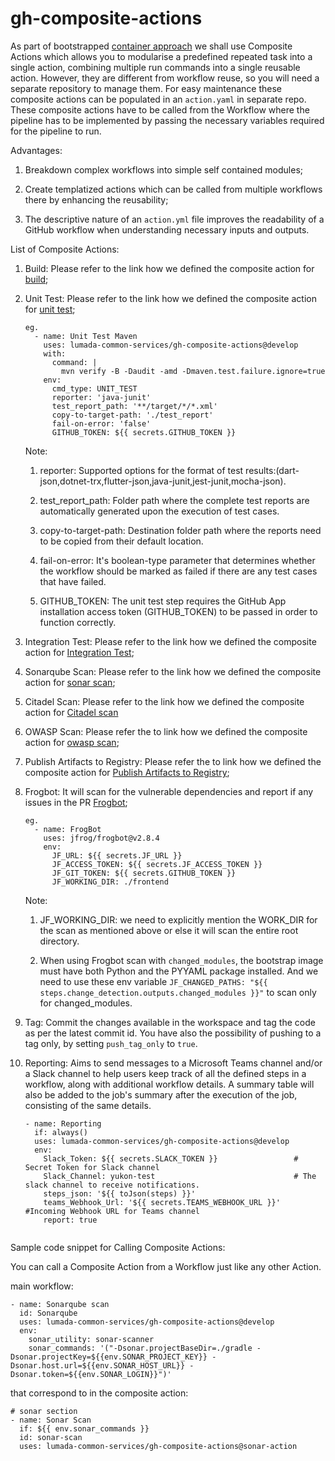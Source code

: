 # gh-composite-actions
As part of bootstrapped [container approach](https://hv-eng.atlassian.net/wiki/spaces/LFCP/pages/30584472476/Implementation+Architecture+of+Containerization+Theme) we shall use Composite Actions which allows you to modularise a predefined repeated task  into a single action, combining multiple run commands into a single reusable action. However, they are different from workflow reuse, so you will need a separate repository to manage them. For easy maintenance these composite actions can be populated in an `action.yaml` in separate repo. These composite actions have to be called from the Workflow where the pipeline has to be implemented by passing the necessary variables required for the pipeline to run.

Advantages:

1. Breakdown complex workflows into simple self contained modules;

2. Create templatized actions which can be called from multiple workflows there by enhancing the reusability;

3. The descriptive nature of an `action.yml` file improves the readability of a GitHub workflow when understanding necessary inputs and outputs.


List of Composite Actions:

1. Build: Please refer to the link how we defined the composite action for [build](https://hv-eng.atlassian.net/wiki/spaces/LFCP/pages/30470897989/Build);
2. Unit Test: Please refer to the link how we defined the composite action for [unit test](https://hv-eng.atlassian.net/wiki/spaces/LFCP/pages/30471323921/Testing);

      ```
      eg.
        - name: Unit Test Maven
          uses: lumada-common-services/gh-composite-actions@develop
          with:
            command: |
              mvn verify -B -Daudit -amd -Dmaven.test.failure.ignore=true 
          env:
            cmd_type: UNIT_TEST 
            reporter: 'java-junit'
            test_report_path: '**/target/*/*.xml'
            copy-to-target-path: './test_report'
            fail-on-error: 'false'
            GITHUB_TOKEN: ${{ secrets.GITHUB_TOKEN }}
      ```
      Note:

      1. reporter: Supported options for the format of test results:(dart-json,dotnet-trx,flutter-json,java-junit,jest-junit,mocha-json).

      2. test_report_path: Folder path where the complete test reports are automatically generated upon the execution of test cases.

      3. copy-to-target-path: Destination folder path where the reports need to be copied from their default location.

      4. fail-on-error: It's boolean-type parameter that determines whether the workflow should be marked as failed if there are any test cases that have failed.
  
      5. GITHUB_TOKEN: The unit test step requires the GitHub App installation access token (GITHUB_TOKEN) to be passed in order to function correctly.

3. Integration Test: Please refer to the link how we defined the composite action for [Integration Test](https://hv-eng.atlassian.net/wiki/spaces/MCI/pages/30781997882/KIND+Kubernetes+in+Docker);
   
4. Sonarqube Scan: Please refer to the link how we defined the composite action for [sonar scan](https://hv-eng.atlassian.net/wiki/spaces/LFCP/pages/30584439068/Static+Code+Analysis+SonarQube+Scan);

5. Citadel Scan: Please refer to the link how we defined the composite action for [Citadel scan](https://hv-eng.atlassian.net/wiki/spaces/MCI/pages/30890459190/Honeycomb+and+Citadel+integration)

<!-- Blackduck Scan: Please refer to the link how we defined the composite action for [blackduck scan](https://hv-eng.atlassian.net/wiki/spaces/LFCP/pages/30471291264/Software+Composition+Analysis+Blackduck); -->

6. OWASP Scan: Please refer the to link how we defined the composite action for [owasp scan](https://hv-eng.atlassian.net/wiki/spaces/LFCP/pages/30577266601/Software+Composition+Analysis+OWASP+dependency+check);

7. Publish Artifacts to Registry: Please refer the to link how we defined the composite action for [Publish Artifacts to Registry](https://hv-eng.atlassian.net/wiki/spaces/LSH/pages/30508254316/Manifest+Defined+Package+Deployment);                                                                                     
8. Frogbot: It will scan for the vulnerable dependencies and report if any issues in the PR   [Frogbot](https://hv-eng.atlassian.net/wiki/spaces/LFCP/pages/30698047820/Git+Repository+scanning+with+JFRrog+Xray+for+security+vulnerabilities);                                                   
      ```
      eg.
        - name: FrogBot
          uses: jfrog/frogbot@v2.8.4
          env:
            JF_URL: ${{ secrets.JF_URL }}
            JF_ACCESS_TOKEN: ${{ secrets.JF_ACCESS_TOKEN }}
            JF_GIT_TOKEN: ${{ secrets.GITHUB_TOKEN }}
            JF_WORKING_DIR: ./frontend
      ```
      Note:

      1. JF_WORKING_DIR: we need to explicitly mention the WORK_DIR for the scan as mentioned above or else it will scan the entire root directory.

      2. When using Frogbot scan with `changed_modules`, the bootstrap image must have both Python and the PYYAML package installed. And we need to use these env variable `JF_CHANGED_PATHS: "${{ steps.change_detection.outputs.changed_modules }}"` to scan only for changed_modules.

9. Tag: Commit the changes available in the workspace and tag the code as per the latest commit id. You have also the possibility of pushing to a tag only, by setting `push_tag_only` to `true`.

9. Reporting: Aims to send messages to a Microsoft Teams channel and/or a Slack channel to help users keep track of all the defined steps in a workflow, along with additional workflow details. A summary table will also be added to the job's summary after the execution of the job, consisting of the same details.

      ```
      - name: Reporting
        if: always()
        uses: lumada-common-services/gh-composite-actions@develop
        env:
          Slack_Token: ${{ secrets.SLACK_TOKEN }}                 # Secret Token for Slack channel
          Slack_Channel: yukon-test                               # The slack channel to receive notifications. 
          steps_json: '${{ toJson(steps) }}'
          teams_Webhook_Url: '${{ secrets.TEAMS_WEBHOOK_URL }}'   #Incoming Webhook URL for Teams channel 
          report: true
          
      ```

Sample code snippet for Calling Composite Actions:

You can call a Composite Action from a Workflow just like any other Action. 


main workflow:
```
- name: Sonarqube scan
  id: Sonarqube
  uses: lumada-common-services/gh-composite-actions@develop
  env:
    sonar_utility: sonar-scanner
    sonar_commands: '("-Dsonar.projectBaseDir=./gradle -Dsonar.projectKey=${{env.SONAR_PROJECT_KEY}} -Dsonar.host.url=${{env.SONAR_HOST_URL}} -Dsonar.token=${{env.SONAR_LOGIN}}")'

```

that correspond to in the composite action:

```
# sonar section
- name: Sonar Scan
  if: ${{ env.sonar_commands }}
  id: sonar-scan
  uses: lumada-common-services/gh-composite-actions@sonar-action
```
